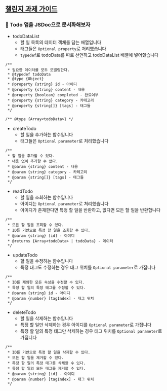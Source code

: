 ## [챌린지 과제 가이드](https://gist.github.com/pocojang/3c3d4470a3d2a978b5ebfb3f613e40fa)

### 👀 Todo 앱을 JSDoc으로 문서화해보자

- todoDataList
  - 할 일 목록의 데이터 객체를 담는 배열입니다
  - 태그들은 `Optional property`로 처리했습니다
  - `typedef`로 todoData를 따로 선언하고 todoDataList 배열에 넣어줬습니다

```
/**
 * 필요한 데이터를 모두 모델링한다.
 * @typedef todoData
 * @type {Object}
 * @property {string} id - 아이디
 * @property {string} content - 내용
 * @property {boolean} completed - 완료여부
 * @property {string} category - 카테고리
 * @property {string[]} [tags] - 태그들
 */

/** @type {Array<todoData>} */
```

- createTodo
  - 할 일을 추가하는 함수입니다
  - 태그들은 `Optional parameter`로 처리했습니다

```
/**
 * 할 일을 추가할 수 있다.
 * 내용 없이 추가할 수 없다.
 * @param {string} content - 내용
 * @param {string} category - 카테고리
 * @param {string[]} [tags] - 태그들
 */

```

- readTodo
  - 할 일을 조회하는 함수입니다
  - 아이디는 `Optional parameter`로 처리했습니다
  - 아이디가 존재한다면 특정 할 일을 반환하고, 없다면 모든 할 일을 반환합니다

```
/**
 * 모든 할 일을 조회할 수 있다.
 * ID를 기반으로 특정 할 일을 조회할 수 있다.
 * @param {string} [id] - 아이디
 * @returns {Array<todoData> | todoData} - 데이터
 */

```

- updateTodo
  - 할 일을 수정하는 함수입니다
  - 특정 태그도 수정하는 경우 태그 위치를 `Optional parameter`로 가집니다

```
/**
 * ID를 제외한 모든 속성을 수정할 수 있다.
 * 특정 할 일의 특정 태그를 수정할 수 있다.
 * @param {string} id - 아이디
 * @param {number} [tagIndex] - 태그 위치
 */

```

- deleteTodo
  - 할 일을 삭제하는 함수입니다
  - 특정 할 일만 삭제하는 경우 아이디를 `Optional parameter`로 가집니다
  - 특정 할 일의 특정 태그만 삭제하는 경우 태그 위치를 `Optional parameter`로 가집니다

```
/**
 * ID를 기반으로 특정 할 일을 삭제할 수 있다.
 * 모든 할 일을 제거할 수 있다.
 * 특정 할 일의 특정 태그를 삭제할 수 있다.
 * 특정 할 일의 모든 태그를 제거할 수 있다.
 * @param {string} [id] - 아이디
 * @param {number} [tagIndex] - 태그 위치
 */

```
